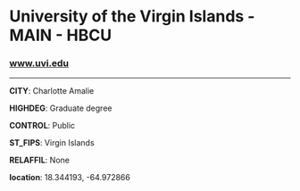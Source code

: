 # University of the Virgin Islands - MAIN - HBCU
### www.uvi.edu
---
**CITY**: Charlotte Amalie

**HIGHDEG**: Graduate degree

**CONTROL**: Public

**ST_FIPS**: Virgin Islands

**RELAFFIL**: None

**location**: 18.344193, -64.972866
